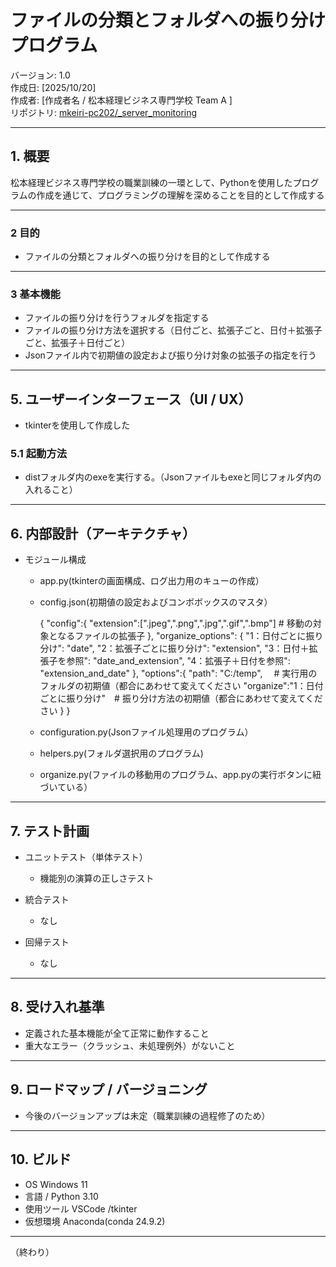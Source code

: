 # ファイルの分類とフォルダへの振り分けプログラム 

バージョン: 1.0  
作成日: [2025/10/20]  
作成者: [作成者名 / 松本経理ビジネス専門学校 Team A ]  
リポジトリ: [mkeiri-pc202/_server_monitoring](https://github.com/mkeiri-pc202/_server_monitoring)

---

## 1. 概要
松本経理ビジネス専門学校の職業訓練の一環として、Pythonを使用したプログラムの作成を通じて、プログラミングの理解を深めることを目的として作成する

---

### 2 目的
- ファイルの分類とフォルダへの振り分けを目的として作成する

---

### 3 基本機能
- ファイルの振り分けを行うフォルダを指定する
- ファイルの振り分け方法を選択する（日付ごと、拡張子ごと、日付＋拡張子ごと、拡張子＋日付ごと）
- Jsonファイル内で初期値の設定および振り分け対象の拡張子の指定を行う

---

## 5. ユーザーインターフェース（UI / UX）
- tkinterを使用して作成した
### 5.1 起動方法
- distフォルダ内のexeを実行する。（Jsonファイルもexeと同じフォルダ内の入れること）
  
---

## 6. 内部設計（アーキテクチャ）
- モジュール構成
  - app.py(tkinterの画面構成、ログ出力用のキューの作成）
  - config.json(初期値の設定およびコンボボックスのマスタ）
  
     {
    "config":{
        "extension":[".jpeg",".png",".jpg",".gif",".bmp"] # 移動の対象となるファイルの拡張子
    },
    "organize_options": {
        "1：日付ごとに振り分け": "date",
        "2：拡張子ごとに振り分け": "extension",
        "3：日付＋拡張子を参照": "date_and_extension",
        "4：拡張子＋日付を参照": "extension_and_date"
    },
    "options":{
        "path": "C:/temp",　 # 実行用のフォルダの初期値（都合にあわせて変えてください
        "organize":"1：日付ごとに振り分け"　# 振り分け方法の初期値（都合にあわせて変えてください
    }
}
    
  - configuration.py(Jsonファイル処理用のプログラム）
  - helpers.py(フォルダ選択用のプログラム)
  - organize.py(ファイルの移動用のプログラム、app.pyの実行ボタンに紐づいている）

---

## 7. テスト計画
- ユニットテスト（単体テスト）
  - 機能別の演算の正しさテスト
  　
 
- 統合テスト
  - なし
    
- 回帰テスト
  - なし

---

## 8. 受け入れ基準
- 定義された基本機能が全て正常に動作すること
- 重大なエラー（クラッシュ、未処理例外）がないこと

---

## 9. ロードマップ / バージョニング
- 今後のバージョンアップは未定（職業訓練の過程修了のため）
---

## 10. ビルド
- OS	Windows 11
- 言語 / Python 3.10
- 使用ツール	VSCode /tkinter
- 仮想環境	Anaconda(conda 24.9.2)

---

（終わり）
